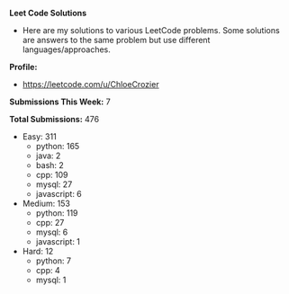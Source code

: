 **Leet Code Solutions**

- Here are my solutions to various LeetCode problems. Some solutions are answers to the same problem but use different languages/approaches.

**Profile:**

- https://leetcode.com/u/ChloeCrozier

**Submissions This Week:** 7

**Total Submissions:** 476
- Easy: 311
  - python: 165
  - java: 2
  - bash: 2
  - cpp: 109
  - mysql: 27
  - javascript: 6
- Medium: 153
  - python: 119
  - cpp: 27
  - mysql: 6
  - javascript: 1
- Hard: 12
  - python: 7
  - cpp: 4
  - mysql: 1